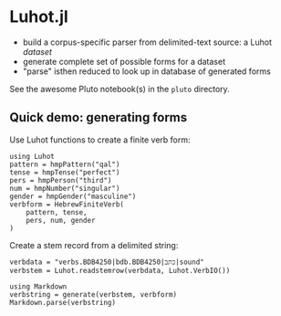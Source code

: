 # Luhot.jl

- build a corpus-specific parser from delimited-text source: a Luhot *dataset*
- generate complete set of possible forms for a dataset
- "parse" isthen reduced to look up in database of generated forms



See the awesome Pluto notebook(s) in the `pluto` directory.


## Quick demo: generating forms

Use Luhot functions to create a finite verb form:

```@example tldr
using Luhot
pattern = hmpPattern("qal")
tense = hmpTense("perfect")
pers = hmpPerson("third")
num = hmpNumber("singular")
gender = hmpGender("masculine")
verbform = HebrewFiniteVerb(
    pattern, tense,
    pers, num, gender
)
```

Create a stem record from a delimited string:
```@example tldr
verbdata = "verbs.BDB4250|bdb.BDB4250|כתב|sound"
verbstem = Luhot.readstemrow(verbdata, Luhot.VerbIO())
```

```@example tldr
using Markdown
verbstring = generate(verbstem, verbform)
Markdown.parse(verbstring)
```
